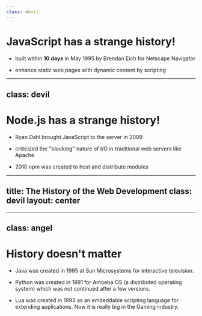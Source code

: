 ```yaml
---
class: devil
---
```


# JavaScript has a strange history!

- built within **10 days** in May 1995 by Brendan Eich for Netscape Navigator

- enhance static web pages with dynamic content by scripting

<!-- TODO: insert logo of netscape navigator -->
<!-- TODO: insert picture of Java applet? -->

<!--
NOTES
-->

---
class: devil
---

# Node.js has a strange history!

- Ryan Dahl brought JavaScript to the server in 2009

- criticized the "blocking" nature of I/O in traditional web servers like Apache

<!-- TODO: insert logo of Apache Http -->

- 2010 npm was created to host and distribute modules

<!-- TODO: insert Talk where Dahl regrets it -->

<!--
NOTES
-->

---
title: The History of the Web Development
class: devil
layout: center
---

<Youtube id="aXcuz6fn8_w" height="500px" />

<!--
NOTES
-->

---
class: angel
---

# History doesn't matter

- Java was created in 1995 at Sun Microsystems for interactive television.

- Python was created in 1991 for Amoeba OS (a distributed operating system) which was not continued after a few versions.

- Lua was created in 1993 as an embeddable scripting language for extending applications. Now it is really big in the Gaming industry.

<!--
NOTES
-->
